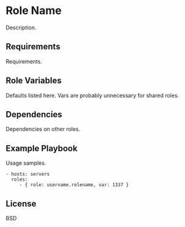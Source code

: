 Role Name
=========

Description.

Requirements
------------

Requirements.

Role Variables
--------------

Defaults listed here. Vars are probably unnecessary for shared roles.

Dependencies
------------

Dependencies on other roles.

Example Playbook
----------------

Usage samples.

    - hosts: servers
      roles:
         - { role: username.rolename, var: 1337 }

License
-------

BSD
